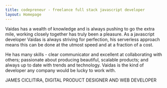 ```yaml
---
title: codepreneur - freelance full stack javascript developer
layout: Homepage
---
```


Vaidas has a wealth of knowledge and is always pushing to go the extra mile, working closely together has truly been a pleasure. As a javascript developer Vaidas is always striving for perfection, his serverless approach means this can be done at the utmost speed and at a fraction of a cost. 

He has many skills - clear communicator and excellent at collaborating with others; passionate about producing beautiful, scalable products; and always up to date with trends and technology. 
Vaidas is the kind of developer any company would be lucky to work with.

JAMES CICLITIRA, DIGITAL PRODUCT DESIGNER AND WEB DEVELOPER
